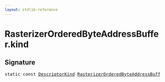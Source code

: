 ```yaml
---
layout: stdlib-reference
---
```


# RasterizerOrderedByteAddressBuffer.kind

## Signature
<pre>
<span class='code_keyword'>static</span> <span class='code_keyword'>const</span> <a href="../types/descriptorkind-0a/index" class="code_type">DescriptorKind</a> <a href="../types/rasterizerorderedbyteaddressbuffer-0ahls/index" class="code_type">RasterizerOrderedByteAddressBuffer</a>.<a href="kind" class="code_var">kind</a> = DescriptorKind\.Buffer;
</pre>

